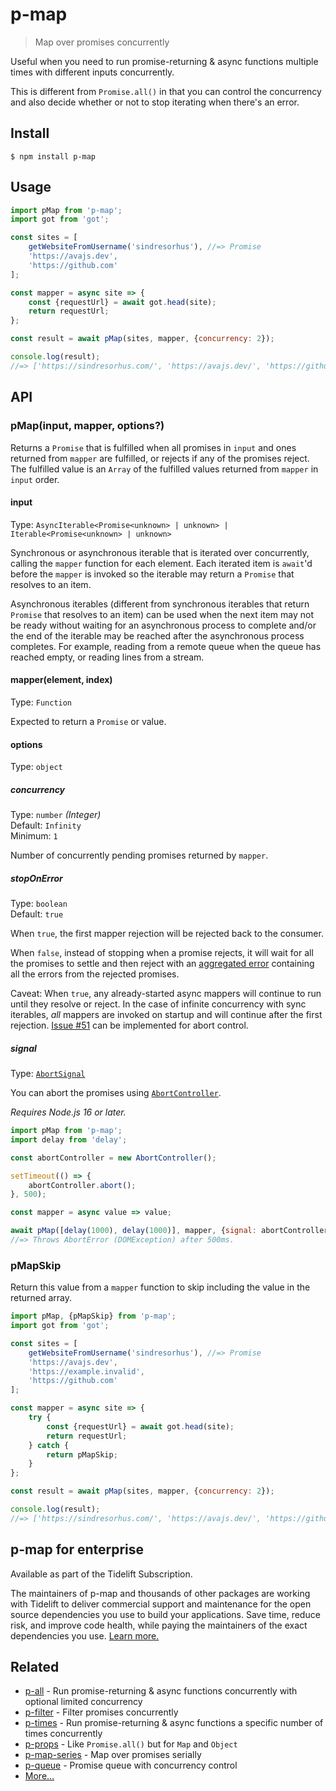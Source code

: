 # p-map

> Map over promises concurrently

Useful when you need to run promise-returning & async functions multiple times with different inputs concurrently.

This is different from `Promise.all()` in that you can control the concurrency and also decide whether or not to stop iterating when there's an error.

## Install

```
$ npm install p-map
```

## Usage

```js
import pMap from 'p-map';
import got from 'got';

const sites = [
	getWebsiteFromUsername('sindresorhus'), //=> Promise
	'https://avajs.dev',
	'https://github.com'
];

const mapper = async site => {
	const {requestUrl} = await got.head(site);
	return requestUrl;
};

const result = await pMap(sites, mapper, {concurrency: 2});

console.log(result);
//=> ['https://sindresorhus.com/', 'https://avajs.dev/', 'https://github.com/']
```

## API

### pMap(input, mapper, options?)

Returns a `Promise` that is fulfilled when all promises in `input` and ones returned from `mapper` are fulfilled, or rejects if any of the promises reject. The fulfilled value is an `Array` of the fulfilled values returned from `mapper` in `input` order.

#### input

Type: `AsyncIterable<Promise<unknown> | unknown> | Iterable<Promise<unknown> | unknown>`

Synchronous or asynchronous iterable that is iterated over concurrently, calling the `mapper` function for each element. Each iterated item is `await`'d before the `mapper` is invoked so the iterable may return a `Promise` that resolves to an item.

Asynchronous iterables (different from synchronous iterables that return `Promise` that resolves to an item) can be used when the next item may not be ready without waiting for an asynchronous process to complete and/or the end of the iterable may be reached after the asynchronous process completes. For example, reading from a remote queue when the queue has reached empty, or reading lines from a stream.

#### mapper(element, index)

Type: `Function`

Expected to return a `Promise` or value.

#### options

Type: `object`

##### concurrency

Type: `number` *(Integer)*\
Default: `Infinity`\
Minimum: `1`

Number of concurrently pending promises returned by `mapper`.

##### stopOnError

Type: `boolean`\
Default: `true`

When `true`, the first mapper rejection will be rejected back to the consumer.

When `false`, instead of stopping when a promise rejects, it will wait for all the promises to settle and then reject with an [aggregated error](https://github.com/sindresorhus/aggregate-error) containing all the errors from the rejected promises.

Caveat: When `true`, any already-started async mappers will continue to run until they resolve or reject. In the case of infinite concurrency with sync iterables, *all* mappers are invoked on startup and will continue after the first rejection. [Issue #51](https://github.com/sindresorhus/p-map/issues/51) can be implemented for abort control.

##### signal

Type: [`AbortSignal`](https://developer.mozilla.org/en-US/docs/Web/API/AbortSignal)

You can abort the promises using [`AbortController`](https://developer.mozilla.org/en-US/docs/Web/API/AbortController).

*Requires Node.js 16 or later.*

```js
import pMap from 'p-map';
import delay from 'delay';

const abortController = new AbortController();

setTimeout(() => {
	abortController.abort();
}, 500);

const mapper = async value => value;

await pMap([delay(1000), delay(1000)], mapper, {signal: abortController.signal});
//=> Throws AbortError (DOMException) after 500ms.
```

### pMapSkip

Return this value from a `mapper` function to skip including the value in the returned array.

```js
import pMap, {pMapSkip} from 'p-map';
import got from 'got';

const sites = [
	getWebsiteFromUsername('sindresorhus'), //=> Promise
	'https://avajs.dev',
	'https://example.invalid',
	'https://github.com'
];

const mapper = async site => {
	try {
		const {requestUrl} = await got.head(site);
		return requestUrl;
	} catch {
		return pMapSkip;
	}
};

const result = await pMap(sites, mapper, {concurrency: 2});

console.log(result);
//=> ['https://sindresorhus.com/', 'https://avajs.dev/', 'https://github.com/']
```

## p-map for enterprise

Available as part of the Tidelift Subscription.

The maintainers of p-map and thousands of other packages are working with Tidelift to deliver commercial support and maintenance for the open source dependencies you use to build your applications. Save time, reduce risk, and improve code health, while paying the maintainers of the exact dependencies you use. [Learn more.](https://tidelift.com/subscription/pkg/npm-p-map?utm_source=npm-p-map&utm_medium=referral&utm_campaign=enterprise&utm_term=repo)

## Related

- [p-all](https://github.com/sindresorhus/p-all) - Run promise-returning & async functions concurrently with optional limited concurrency
- [p-filter](https://github.com/sindresorhus/p-filter) - Filter promises concurrently
- [p-times](https://github.com/sindresorhus/p-times) - Run promise-returning & async functions a specific number of times concurrently
- [p-props](https://github.com/sindresorhus/p-props) - Like `Promise.all()` but for `Map` and `Object`
- [p-map-series](https://github.com/sindresorhus/p-map-series) - Map over promises serially
- [p-queue](https://github.com/sindresorhus/p-queue) - Promise queue with concurrency control
- [More…](https://github.com/sindresorhus/promise-fun)
